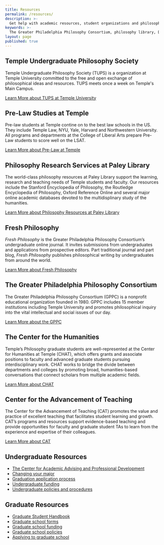 ```yaml
---
title: Resources
permalink: /resources/
description: >-
  Get help with academic resources, student organizations and philosophy scholarships at Temple University's Department of Philosophy.
keywords: >-
  The Greater Philadelphia Philosophy Consortium, philosophy library, Department of Philosophy
layout: page
published: true
---
```

## Temple Undergraduate Philosophy Society
Temple Undergraduate Philosophy Society (TUPS) is a organization at Temple University committed to the free and open exchange of philosophical ideas and resources. TUPS meets once a week on Temple's Main Campus.

[Learn More about TUPS at Temple University](https://tuphilosophy.wordpress.com/mission/)

## Pre-Law Studies at Temple
Pre-law students at Temple contine on to the best law schools in the US. They include Temple Law, NYU, Yale, Harvard and Northwestern University. All programs and departments at the College of Liberal Arts prepare Pre-Law students to score well on the LSAT.

[Learn More about Pre-Law at Temple](http://www.cla.temple.edu/pre-law/)

## Philosophy Research Services at Paley Library
The world-class philosophy resources at Paley Library support the learning, research and teaching needs of Temple students and faculty. Our resources include the Stanford Encyclopedia of Philosophy, the Routledge Encyclopedia of Philosophy, Oxford Reference Online and several major online academic databases devoted to the multidisplinary study of the humanities.

[Learn More about Philosophy Resources at Paley Library](http://guides.temple.edu/philosophy)

## Fresh Philosophy
_Fresh Philosophy_ is the Greater Philadelphia Philosophy Consortium’s undergraduate online journal. It invites submissions from undergraduates and applications from prospective editors. Part traditional journal and part blog, _Fresh Philosophy_ publishes philosophical writing by undergraduates from around the world.

[Learn More about Fresh Philosophy](http://www.freshphilosophy.com/)

## The Greater Philadelphia Philosophy Consortium
The Greater Philadelphia Philosophy Consortium (GPPC) is a nonprofit educational organization founded in 1980. GPPC includes 15 member institutions including Temple University and promotes philosophical inquiry into the vital intellectual and social issues of our day.

[Learn More about the GPPC](http://www.thegppc.org/)

## The Center for the Humanities
Temple’s Philosophy graduate students are well-represented at the Center for Humanities at Temple (CHAT), which offers grants and associate positions to faculty and advanced graduate students pursuing interdisciplinary work. CHAT works to bridge the divide between departments and colleges by promoting broad, humanities-based conversations that connect scholars from multiple academic fields.

[Learn More about CHAT](http://www.cla.temple.edu/chat/index.html)

## Center for the Advancement of Teaching
The Center for the Advancement of Teaching (CAT) promotes the value and practice of excellent teaching that facilitates student learning and growth. CAT’s programs and resources support evidence-based teaching and provide opportunities for faculty and graduate student TAs to learn from the experience and expertise of their colleagues.

[Learn More about CAT](https://teaching.temple.edu/)

## Undergraduate Resources
- [The Center for Academic Advising and Professional Development](https://liberalarts.temple.edu/advising)
- [Changing your major](http://www.temple.edu/studentaffairs/orientation/freshman-orientation/changing-your-major.asp)
- [Graduation application process](http://www.temple.edu/registrar/students/graduation)
- [Undergraduate funding](http://sfs.temple.edu/)
- [Undergraduate policies and procedures](http://bulletin.temple.edu/undergraduate/academic-policies/)

## Graduate Resources
- [Graduate Student Handbook](https://liberalarts.temple.edu/sites/liberalarts/files/Philosophy%20Graduate%20Handbook%202017-18.pdf)
- [Graduate school forms](http://www.temple.edu/grad/forms/index.htm)
- [Graduate school funding](http://www.temple.edu/grad/finances/index.htm)
- [Graduate school policies](http://www.temple.edu/grad/policies/index.htm)
- [Applying to graduate school](http://www.temple.edu/grad/admissions/howtoapply.htm)

